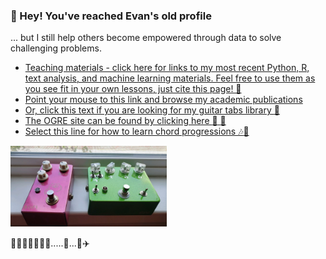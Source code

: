 ### :dog: Hey! You've reached Evan's old profile         
 
... but I still help others become empowered through data to solve challenging problems.
* [Teaching materials - click here for links to my most recent Python, R, text analysis, and machine learning materials. Feel free to use them as you see fit in your own lessons, just cite this page! 📔](https://github.com/EastBayEv?tab=repositories)
* [Point your mouse to this link and browse my academic publications](https://scholar.google.com/citations?user=qgR2ypUAAAAJ&hl=en)
* [Or, click this text if you are looking for my guitar tabs library :guitar:](https://www.ultimate-guitar.com/contribution/14185590-EastBayEv/tabs)
* [The OGRE site can be found by clicking here :gorilla: :robot:](https://eastbayev.github.io/site/)
* [Select this line for how to learn chord progressions :notes::musical_note:](https://github.com/EastBayEv/magic-music-theory/blob/main/magic.pdf)

<img src="https://github.com/EastBayEv/read/blob/main/fuzz.png" style="width:250px">

🏡🎐🌴:evergreen_tree::deciduous_tree:🐾:mount_fuji:.....:mountain_railway:...:baggage_claim::airplane:
